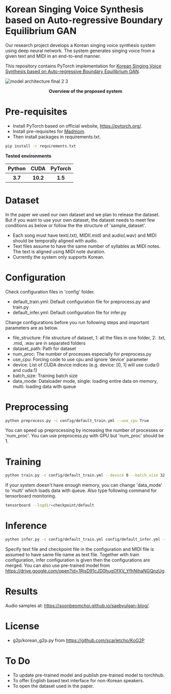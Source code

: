 # Korean Singing Voice Synthesis based on Auto-regressive Boundary Equilibrium GAN
Our research project develops a Korean singing voice synthesis system using deep neural network. The system generates singing voice from a given text and MIDI in an end-to-end manner. 

This repository contains PyTorch implementation for [Korean Singing Voice Synthesis based on Auto-regressive Boundary Equilibrium GAN](https://ieeexplore.ieee.org/stamp/stamp.jsp?tp=&arnumber=9053950).

</p>

![model architecture final 2 3](https://user-images.githubusercontent.com/15067112/81911402-3917fe80-9608-11ea-9718-8a61b564a618.jpg)
<p align="center"><b>Overview of the proposed system</b></p>

# Pre-requisites
- Install PyTorch based on official website, https://pytorch.org/.
- Install pre-requisites for [Madmom](https://madmom.readthedocs.io/en/latest/installation.html).
- Then install packages in requirements.txt.
```bash
pip install -r requirements.txt
```

**Tested environments**
<table>
    <tr>
        <th> Python </th>
        <th> CUDA </th>
        <th> PyTorch </th>
    </tr>
    <tr>
        <th> 3.7 </th>
        <th> 10.2 </th>
        <th> 1.5 </th>
    </tr>
</table>

# Dataset
In the paper we used our own dataset and we plan to release the dataset. 
But if you want to use your own dataset, the dataset needs to meet few conditions as below or follow the the structure of 'sample_dataset'.

- Each song must have text(.txt), MIDI(.mid) and audio(.wav) and MIDI should be temporally aligned with audio.
- Text files assume to have the same number of syllables as MIDI notes. The text is aligned using MIDI note duration.
- Currently the system only supports Korean.

# Configuration
Check configuration files in 'config' folder.
- default_train.yml: Default configuration file for preprocess.py and train.py
- default_infer.yml: Default configuration file for infer.py

Change configurations before you run following steps and important parameters are as below.
- file_structure: File structure of dataset, 1: all the files in one folder, 2: .txt, .mid, .wav are in separated folders
- dataset_path: Path for dataset
- num_proc: The number of processes especially for preprocess.py
- use_cpu: Forcing code to use cpu and ignore 'device' parameter
- device: List of CUDA device indices (e.g. device: [0, 1] will use cuda:0 and cuda:1)
- batch_size: Training batch size
- data_mode: Dataloader mode, single: loading entire data on memory, multi: loading data with queue

# Preprocessing
```bash
python preprocess.py -c config/default_train.yml --use_cpu True
```

You can speed up preprocessing by increasing the number of processes or 'num_proc'.
You can use preprocess.py with GPU but 'num_proc' should be 1.

# Training
```bash
python train.py -c config/default_train.yml --device 0 --batch_size 32
```

If your system doesn't have enough memory, you can change 'data_mode' to 'multi' which loads data with queue.
Also type following command for tensorboard monitoring.
```bash
tensorboard --logdir=checkpoint/default
```

# Inference
```bash
python infer.py -c config/default_train.yml config/default_infer.yml --device 0
```

Specify text file and checkpoint file in the configuration and MIDI file is assumed to have same file name as text file. Together with train configuration, infer configuration is given then the configurations are merged.
You can also use pre-trained model from https://drive.google.com/open?id=1RjsD91cJD0hugOfXV_YfhNihaNGQnzUg.

# Results
Audio samples at: https://soonbeomchoi.github.io/saebyulgan-blog/.

# License 
- g2p/korean_g2p.py from https://github.com/scarletcho/KoG2P

# To Do
- To update pre-trained model and publish pre-trained model to torchhub.
- To offer English based text interface for non-Korean speakers.
- To open the dataset used in the paper.
